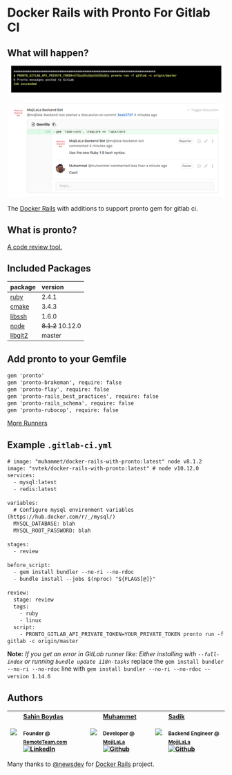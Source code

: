 # Docker Rails with Pronto For Gitlab CI

## What will happen?

![Pronto messages posted to gitlab](https://raw.githubusercontent.com/muhammet/docker-rails/master/pronto_result_0.png)

![Pronto started a discussion on commit](https://raw.githubusercontent.com/muhammet/docker-rails/master/pronto_result_1.png)

The [Docker Rails](https://github.com/newsdev/docker-rails) with additions to support pronto gem for gitlab ci.

## What is pronto?

[A code review tool.](https://github.com/prontolabs/pronto)

## Included Packages
package|version
:---|:---
[ruby](https://www.ruby-lang.org/)|2.4.1
[cmake](https://cmake.org/)|3.4.3
[libssh](http://www.libssh2.org/)|1.6.0
[node](https://nodejs.org/)|~~8.1.2~~ 10.12.0
[libgit2](https://github.com/libgit2/libgit2) | master

## Add pronto to your Gemfile

```
gem 'pronto'
gem 'pronto-brakeman', require: false
gem 'pronto-flay', require: false
gem 'pronto-rails_best_practices', require: false
gem 'pronto-rails_schema', require: false
gem 'pronto-rubocop', require: false
```

[More Runners](https://github.com/prontolabs/pronto#runners)

## Example `.gitlab-ci.yml`

```
# image: "muhammet/docker-rails-with-pronto:latest" node v8.1.2
image: "svtek/docker-rails-with-pronto:latest" # node v10.12.0
services:
  - mysql:latest
  - redis:latest

variables:
  # Configure mysql environment variables (https://hub.docker.com/r/_/mysql/)
  MYSQL_DATABASE: blah
  MYSQL_ROOT_PASSWORD: blah

stages:
  - review

before_script:  
  - gem install bundler --no-ri --no-rdoc
  - bundle install --jobs $(nproc) "${FLAGS[@]}"

review:
  stage: review
  tags:
    - ruby
    - linux
  script:
    - PRONTO_GITLAB_API_PRIVATE_TOKEN=YOUR_PRIVATE_TOKEN pronto run -f gitlab -c origin/master

```

**Note:** *If you get an error in GitLab runner like: Either installing with `--full-index` or running `bundle update i18n-tasks`* replace the `gem install bundler --no-ri --no-rdoc` line with `gem install bundler --no-ri --no-rdoc --version 1.14.6`


## Authors
| [<img src="https://pbs.twimg.com/profile_images/1331045707961274368/-YifJbqn_400x400.jpg" width="100px;"/>](https://twitter.com/sahin)   | [Sahin Boydas](https://twitter.com/sahinboydas)<br/><br/><sub>Founder @ [RemoteTeam.com](https://www.remoteteam.com)</sub><br/> [![LinkedIn][1.1]][1]| [<img src="https://avatars1.githubusercontent.com/u/989759?s=460&v=4" width="100px;"/>](https://github.com/muhammet)   | [Muhammet](https://github.com/muhammet)<br/><br/><sub>Developer @ [MojiLaLa](http://mojilala.com)</sub><br/> [![Github][2.1]][2] | [<img src="https://avatars1.githubusercontent.com/u/8470005?s=460&v=4" width="100px;"/>](https://github.com/sadikay)   | [Sadik](https://github.com/sadikay)<br/><br/><sub>Backend Engineer @ [MojiLaLa](http://mojilala.com)</sub><br/> [![Github][3.1]][3]
| - | :- | - | :- | - | :- |

[1.1]: https://www.kingsfund.org.uk/themes/custom/kingsfund/dist/img/svg/sprite-icon-linkedin.svg (linkedin icon)
[1]: https://www.linkedin.com/in/sahinboydas
[2.1]: http://i.imgur.com/9I6NRUm.png (github.com/muhammet)
[2]: http://www.github.com/muhammet
[3.1]: http://i.imgur.com/9I6NRUm.png (github.com/sadikay)
[3]: http://www.github.com/sadikay

Many thanks to [@newsdev](https://github.com/newsdev) for [Docker Rails](https://github.com/newsdev/docker-rails) project.
